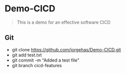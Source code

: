 
# Demo-CICD

> This is a demo for an effective software CICD



## Git

* git clone https://github.com/jorgehas/Demo-CICD.git
* git add test.txt
* git commit -m "Added a test file"
* git branch cicd-features
